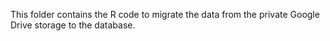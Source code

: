 This folder contains the R code to migrate the data from the private Google Drive storage to the database.
